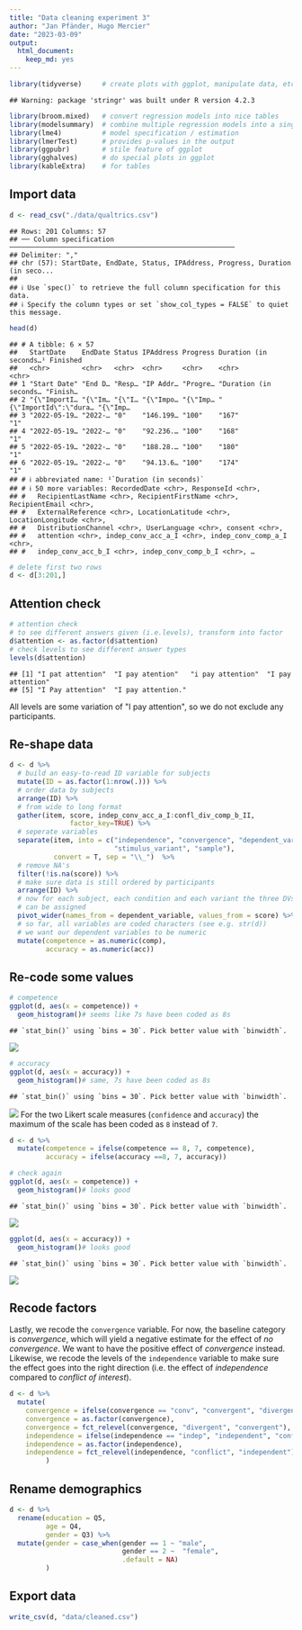 ```yaml
---
title: "Data cleaning experiment 3"
author: "Jan Pfänder, Hugo Mercier"
date: "2023-03-09"
output: 
  html_document: 
    keep_md: yes
---
```



```r
library(tidyverse)     # create plots with ggplot, manipulate data, etc.
```

```
## Warning: package 'stringr' was built under R version 4.2.3
```

```r
library(broom.mixed)   # convert regression models into nice tables
library(modelsummary)  # combine multiple regression models into a single table
library(lme4)          # model specification / estimation 
library(lmerTest)      # provides p-values in the output
library(ggpubr)        # stile feature of ggplot
library(gghalves)      # do special plots in ggplot
library(kableExtra)    # for tables
```

## Import data

```r
d <- read_csv("./data/qualtrics.csv")
```

```
## Rows: 201 Columns: 57
## ── Column specification ────────────────────────────────────────────────────────
## Delimiter: ","
## chr (57): StartDate, EndDate, Status, IPAddress, Progress, Duration (in seco...
## 
## ℹ Use `spec()` to retrieve the full column specification for this data.
## ℹ Specify the column types or set `show_col_types = FALSE` to quiet this message.
```

```r
head(d)
```

```
## # A tibble: 6 × 57
##   StartDate    EndDate Status IPAddress Progress Duration (in seconds…¹ Finished
##   <chr>        <chr>   <chr>  <chr>     <chr>    <chr>                  <chr>   
## 1 "Start Date" "End D… "Resp… "IP Addr… "Progre… "Duration (in seconds… "Finish…
## 2 "{\"ImportI… "{\"Im… "{\"I… "{\"Impo… "{\"Imp… "{\"ImportId\":\"dura… "{\"Imp…
## 3 "2022-05-19… "2022-… "0"    "146.199… "100"    "167"                  "1"     
## 4 "2022-05-19… "2022-… "0"    "92.236.… "100"    "168"                  "1"     
## 5 "2022-05-19… "2022-… "0"    "188.28.… "100"    "180"                  "1"     
## 6 "2022-05-19… "2022-… "0"    "94.13.6… "100"    "174"                  "1"     
## # ℹ abbreviated name: ¹​`Duration (in seconds)`
## # ℹ 50 more variables: RecordedDate <chr>, ResponseId <chr>,
## #   RecipientLastName <chr>, RecipientFirstName <chr>, RecipientEmail <chr>,
## #   ExternalReference <chr>, LocationLatitude <chr>, LocationLongitude <chr>,
## #   DistributionChannel <chr>, UserLanguage <chr>, consent <chr>,
## #   attention <chr>, indep_conv_acc_a_I <chr>, indep_conv_comp_a_I <chr>,
## #   indep_conv_acc_b_I <chr>, indep_conv_comp_b_I <chr>, …
```

```r
# delete first two rows
d <- d[3:201,]
```

## Attention check

```r
# attention check
# to see different answers given (i.e.levels), transform into factor
d$attention <- as.factor(d$attention)
# check levels to see different answer types
levels(d$attention) 
```

```
## [1] "I pat attention"  "I pay atention"   "i pay attention"  "I pay attention" 
## [5] "I Pay attention"  "I pay attention."
```

All levels are some variation of "I pay attention", so we do not exclude any participants. 

## Re-shape data

```r
d <- d %>% 
  # build an easy-to-read ID variable for subjects
  mutate(ID = as.factor(1:nrow(.))) %>% 
  # order data by subjects
  arrange(ID) %>% 
  # from wide to long format
  gather(item, score, indep_conv_acc_a_I:confl_div_comp_b_II,
               factor_key=TRUE) %>% 
  # seperate variables 
  separate(item, into = c("independence", "convergence", "dependent_variable", 
                          "stimulus_variant", "sample"), 
           convert = T, sep = "\\_")  %>% 
  # remove NA's
  filter(!is.na(score)) %>% 
  # make sure data is still ordered by participants
  arrange(ID) %>%
  # now for each subject, each condition and each variant the three DVs
  # can be assigned
  pivot_wider(names_from = dependent_variable, values_from = score) %>% 
  # so far, all variables are coded characters (see e.g. str(d))
  # we want our dependent variables to be numeric
  mutate(competence = as.numeric(comp), 
         accuracy = as.numeric(acc))
```

## Re-code some values


```r
# competence
ggplot(d, aes(x = competence)) +
  geom_histogram()# seems like 7s have been coded as 8s
```

```
## `stat_bin()` using `bins = 30`. Pick better value with `binwidth`.
```

![](cleaning_files/figure-html/unnamed-chunk-2-1.png)<!-- -->

```r
# accuracy
ggplot(d, aes(x = accuracy)) +
  geom_histogram()# same, 7s have been coded as 8s
```

```
## `stat_bin()` using `bins = 30`. Pick better value with `binwidth`.
```

![](cleaning_files/figure-html/unnamed-chunk-2-2.png)<!-- -->
For the two Likert scale measures (`confidence` and `accuracy`) the maximum of the scale has been coded as `8` instead of `7`. 


```r
d <- d %>% 
  mutate(competence = ifelse(competence == 8, 7, competence), 
         accuracy = ifelse(accuracy ==8, 7, accuracy))

# check again
ggplot(d, aes(x = competence)) +
  geom_histogram()# looks good
```

```
## `stat_bin()` using `bins = 30`. Pick better value with `binwidth`.
```

![](cleaning_files/figure-html/unnamed-chunk-3-1.png)<!-- -->

```r
ggplot(d, aes(x = accuracy)) +
  geom_histogram()# looks good
```

```
## `stat_bin()` using `bins = 30`. Pick better value with `binwidth`.
```

![](cleaning_files/figure-html/unnamed-chunk-3-2.png)<!-- -->

## Recode factors

Lastly, we recode the `convergence` variable. For now, the baseline category is _convergence_, which will yield a negative estimate for the effect of _no convergence_. We want to have the positive effect of _convergence_ instead. Likewise, we recode the levels of the `independence` variable to make sure the effect goes into the right direction (i.e. the effect of _independence_ compared to _conflict of interest_).


```r
d <- d %>%
  mutate(
    convergence = ifelse(convergence == "conv", "convergent", "divergent"),
    convergence = as.factor(convergence),
    convergence = fct_relevel(convergence, "divergent", "convergent"),
    independence = ifelse(independence == "indep", "independent", "conflict"),
    independence = as.factor(independence),
    independence = fct_relevel(independence, "conflict", "independent")
         )
```

## Rename demographics


```r
d <- d %>% 
  rename(education = Q5, 
         age = Q4,
         gender = Q3) %>% 
  mutate(gender = case_when(gender == 1 ~ "male", 
                            gender == 2 ~  "female", 
                            .default = NA)
         )
```

## Export data


```r
write_csv(d, "data/cleaned.csv")
```
